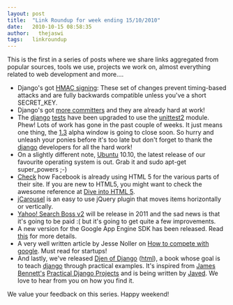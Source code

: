 ```yaml
---
layout: post
title:  "Link Roundup for week ending 15/10/2010"
date:   2010-10-15 08:58:35
author:   thejaswi
tags:   linkroundup
---
```


This is the first in a series of posts where we share links aggregated
from popular sources, tools we use, projects we work on, almost
everything related to web development and more\....

-   Django\'s got [HMAC
    signing](http://code.djangoproject.com/changeset/14218): These set
    of changes prevent timing-based attacks and are fully backwards
    compatible unless you\'ve a short SECRET\_KEY.
-   Django\'s got [more
    committers](http://djangodose.com/podcasts/community-catchup/episode/28/)
    and they are already hard at work!
-   The [django](http://www.djangoproject.com/)
    [tests](http://code.djangoproject.com/changeset/14139) have been
    upgraded to use the
    [unittest2](http://pypi.python.org/pypi/unittest2) module. Phew!
    Lots of work has gone in the past couple of weeks. It just means one
    thing, the
    [1.3](http://www.djangoproject.com/weblog/2010/sep/30/django-1_3-release-schedule/)
    alpha window is going to close soon. So hurry and unleash your
    ponies before it\'s too late but don\'t forget to thank the
    [django](http://www.djangoproject.com/) developers for all the hard
    work!
-   On a slightly different note, [Ubuntu](http://www.ubuntu.com/)
    10.10, the latest release of our favourite operating system is out.
    Grab it and sudo apt-get super\_powers ;-)
-   [Check](http://www.facebook.com/note.php?note_id=438532093919) how
    Facebook is already using HTML 5 for the various parts of their
    site. If you are new to HTML5, you might want to check the awesome
    reference at [Dive into HTML 5](http://diveintohtml5.org/).
-   [jCarousel](http://sorgalla.com/jcarousel/) is an easy to use jQuery
    plugin that moves items horizontally or vertically.
-   [Yahoo! Search Boss
    v2](http://developer.yahoo.com/blogs/ydn/posts/2010/10/coming-soon-–-yahoo-search-boss-v2-a-paid-service-with-web-images-and-news/)
    will be release in 2011 and the sad news is that it\'s going to be
    paid :( but it\'s going to get quite a few improvements.
-   A new version for the Google App Engine SDK has been released. Read
    [this](http://googleappengine.blogspot.com/2010/10/new-app-engine-sdk-138-includes-new.html)
    for more details.
-   A very well written article by Jesse Noller on [How to compete with
    google](http://jessenoller.com/2010/10/14/how-can-you-compete-with-google/).
    Must read for startups!
-   And lastly, we\'ve released [Djen of
    Django](http://github.com/agiliq/djenofdjango)
    ([html](http://agiliq.com/books/djenofdjango/)), a book whose goal
    is to teach [django](http://www.djangoproject.com/) through
    practical examples. It\'s inspired from [James
    Bennett\'s](http://b-list.org/) [Practical Django
    Projects](http://apress.com/book/view/9781430219385) and is being
    written by [Javed](http://github.com/tuxcanfly). We love to hear
    from you on how you find it.

We value your feedback on this series. Happy weekend!
